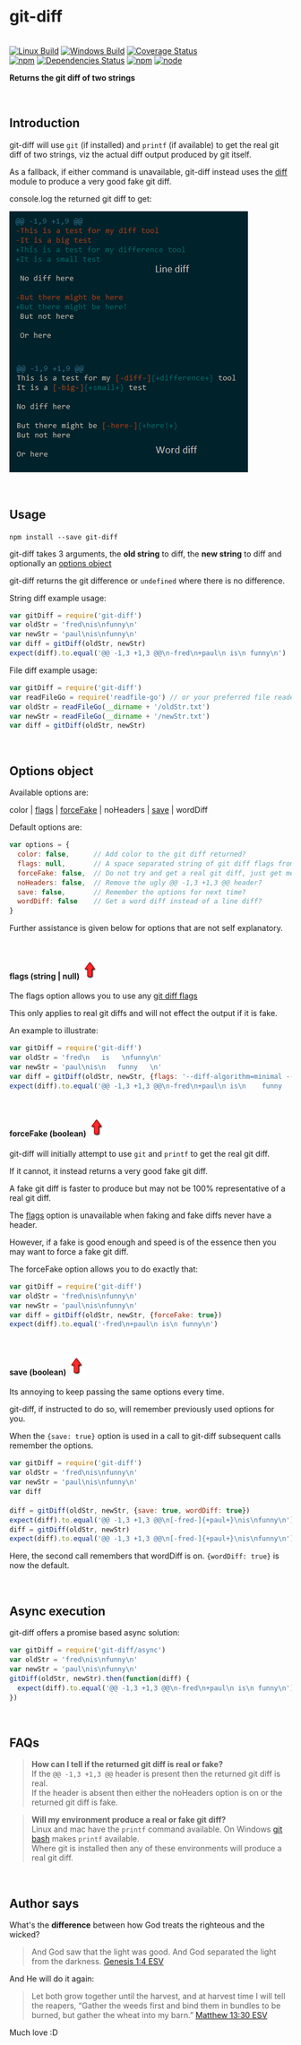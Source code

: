 # git-diff

<br>[![Linux Build](https://img.shields.io/travis/danday74/git-diff/master.svg?label=linux)](https://travis-ci.org/danday74/git-diff)
[![Windows Build](https://img.shields.io/appveyor/ci/danday74/git-diff/master.svg?label=windows)](https://ci.appveyor.com/project/danday74/git-diff)
[![Coverage Status](https://coveralls.io/repos/github/danday74/git-diff/badge.svg)](https://coveralls.io/github/danday74/git-diff)
<br>[![npm](https://img.shields.io/npm/v/git-diff.svg)](https://www.npmjs.com/package/git-diff)
[![Dependencies Status](https://david-dm.org/danday74/git-diff/status.svg)](https://david-dm.org/danday74/git-diff)
[![npm](https://img.shields.io/npm/dm/git-diff.svg)](https://www.npmjs.com/package/git-diff)
[![node](https://img.shields.io/node/v/git-diff.svg)](https://www.npmjs.com/package/git-diff)

**Returns the git diff of two strings**



<br>

## Introduction

git-diff will use ```git``` (if installed) and ```printf``` (if available) to get the real git diff of two strings, viz the actual diff output produced by git itself.

As a fallback, if either command is unavailable, git-diff instead uses the [diff](https://www.npmjs.com/package/diff) module to produce a very good fake git diff.

console.log the returned git diff to get:

![Line diff v Word diff](diffs.png "Line diff v Word diff")



<br>

## Usage

`npm install --save git-diff`

git-diff takes 3 arguments, the **old string** to diff, the **new string** to diff and optionally an [options object](#options-object)

git-diff returns the git difference or `undefined` where there is no difference.

String diff example usage:

```javascript 1.5
var gitDiff = require('git-diff')
var oldStr = 'fred\nis\nfunny\n'
var newStr = 'paul\nis\nfunny\n'
var diff = gitDiff(oldStr, newStr)
expect(diff).to.equal('@@ -1,3 +1,3 @@\n-fred\n+paul\n is\n funny\n')
```

File diff example usage:

```javascript 1.5
var gitDiff = require('git-diff')
var readFileGo = require('readfile-go') // or your preferred file reader
var oldStr = readFileGo(__dirname + '/oldStr.txt')
var newStr = readFileGo(__dirname + '/newStr.txt')
var diff = gitDiff(oldStr, newStr)
```



<br>

## Options object

Available options are:

color | [flags](#flags-string--null-) | [forceFake](#forcefake-boolean-) | noHeaders | [save](#save-boolean-) | wordDiff

Default options are:

```javascript 1.5
var options = {
  color: false,      // Add color to the git diff returned?
  flags: null,       // A space separated string of git diff flags from https://git-scm.com/docs/git-diff#_options
  forceFake: false,  // Do not try and get a real git diff, just get me a fake? Faster but may not be 100% accurate
  noHeaders: false,  // Remove the ugly @@ -1,3 +1,3 @@ header?
  save: false,       // Remember the options for next time?
  wordDiff: false    // Get a word diff instead of a line diff?
}
```

Further assistance is given below for options that are not self explanatory.



<br>

#### **flags** (string | null) [![top](top.png)](#options-object)

The flags option allows you to use any [git diff flags](https://git-scm.com/docs/git-diff#_options)

This only applies to real git diffs and will not effect the output if it is fake.

An example to illustrate:

```javascript 1.5
var gitDiff = require('git-diff')
var oldStr = 'fred\n   is   \nfunny\n'
var newStr = 'paul\nis\n   funny   \n'
var diff = gitDiff(oldStr, newStr, {flags: '--diff-algorithm=minimal --ignore-all-space'})
expect(diff).to.equal('@@ -1,3 +1,3 @@\n-fred\n+paul\n is\n    funny   \n')
```



<br>

#### **forceFake** (boolean) [![top](top.png)](#options-object)

git-diff will initially attempt to use ```git``` and ```printf``` to get the real git diff.

If it cannot, it instead returns a very good fake git diff.

A fake git diff is faster to produce but may not be 100% representative of a real git diff.

The [flags](#flags-string--null-) option is unavailable when faking and fake diffs never have a header.

However, if a fake is good enough and speed is of the essence then you may want to force a fake git diff.

The forceFake option allows you to do exactly that:

```javascript 1.5
var gitDiff = require('git-diff')
var oldStr = 'fred\nis\nfunny\n'
var newStr = 'paul\nis\nfunny\n'
var diff = gitDiff(oldStr, newStr, {forceFake: true})
expect(diff).to.equal('-fred\n+paul\n is\n funny\n')
```



<br>

#### **save** (boolean) [![top](top.png)](#options-object)

Its annoying to keep passing the same options every time.

git-diff, if instructed to do so, will remember previously used options for you.

When the `{save: true}` option is used in a call to git-diff subsequent calls remember the options.

```javascript 1.5
var gitDiff = require('git-diff')
var oldStr = 'fred\nis\nfunny\n'
var newStr = 'paul\nis\nfunny\n'
var diff

diff = gitDiff(oldStr, newStr, {save: true, wordDiff: true})
expect(diff).to.equal('@@ -1,3 +1,3 @@\n[-fred-]{+paul+}\nis\nfunny\n')
diff = gitDiff(oldStr, newStr)
expect(diff).to.equal('@@ -1,3 +1,3 @@\n[-fred-]{+paul+}\nis\nfunny\n')
```

Here, the second call remembers that wordDiff is on. `{wordDiff: true}` is now the default.



<br>

## Async execution

git-diff offers a promise based async solution:

```javascript 1.5
var gitDiff = require('git-diff/async')
var oldStr = 'fred\nis\nfunny\n'
var newStr = 'paul\nis\nfunny\n'
gitDiff(oldStr, newStr).then(function(diff) {
  expect(diff).to.equal('@@ -1,3 +1,3 @@\n-fred\n+paul\n is\n funny\n')
})
```



<br>

## FAQs

> **How can I tell if the returned git diff is real or fake?**<br>
> If the ```@@ -1,3 +1,3 @@``` header is present then the returned git diff is real.<br>
> If the header is absent then either the noHeaders option is on or the returned git diff is fake.

> **Will my environment produce a real or fake git diff?**<br>
> Linux and mac have the ```printf``` command available. On Windows [git bash](https://git-for-windows.github.io) makes ```printf``` available.<br>
> Where git is installed then any of these environments will produce a real git diff.



<br>

## Author says

What's the **difference** between how God treats the righteous and the wicked?

> And God saw that the light was good. And God separated the light from the darkness. [Genesis 1:4 ESV](https://www.biblegateway.com/passage/?search=Genesis+1%3A4&version=ESV)

And He will do it again:

> Let both grow together until the harvest, and at harvest time I will tell the reapers, “Gather the weeds first and bind them in bundles to be burned, but gather the wheat into my barn.” [Matthew 13:30 ESV](https://www.biblegateway.com/passage/?search=matthew+13%3A30&version=ESV)

Much love :D



<br><br><br><br><br>
